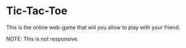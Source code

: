 # Tic-Tac-Toe

This is the online web-game that wiil you allow to play with your friend.

NOTE: This is not responsive.
